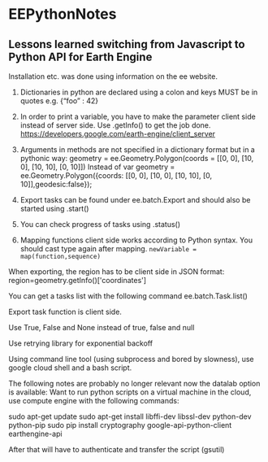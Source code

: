 # EEPythonNotes
## Lessons learned switching from Javascript to Python API for Earth Engine

Installation etc. was done using information on the ee website. 
 
1. Dictionaries in python are declared using a colon and keys MUST be in quotes e.g. {“foo” : 42}
 
2. In order to print a variable, you have to make the parameter client side instead of server side. Use .getInfo() to get the job done. https://developers.google.com/earth-engine/client_server
 
3. Arguments in methods are not specified in a dictionary format but in a pythonic way: geometry = ee.Geometry.Polygon(coords = [[0, 0], [10,  0], [10, 10], [0, 10]]) Instead of var geometry = ee.Geometry.Polygon({coords: [[0, 0], [10,  0], [10, 10], [0, 10]],geodesic:false});
 
4. Export tasks can be found under ee.batch.Export and should also be started using .start()
 
5. You can check progress of tasks using .status()
 
6. Mapping functions client side works according to Python syntax. You should cast type again after mapping. `newVariable = map(function,sequence)`
 

 
When exporting, the region has to be client side in JSON format:
region=geometry.getInfo()['coordinates']
 
You can get a tasks list with the following command
ee.batch.Task.list()
 
Export task function is client side. 
 
Use True, False and None instead of true, false and null
 
Use retrying library for exponential backoff
 
Using command line tool (using subprocess and bored by slowness), use google cloud shell and a bash script. 


The following notes are probably no longer relevant now the datalab option is available: 
Want to run python scripts on a virtual machine in the cloud, use compute engine with the following commands:
 
sudo apt-get update
sudo apt-get install libffi-dev libssl-dev python-dev python-pip
sudo pip install cryptography google-api-python-client earthengine-api
 
After that will have to authenticate and transfer the script (gsutil) 
 
 
 
 
 
 
 
 
 
 
 
 
